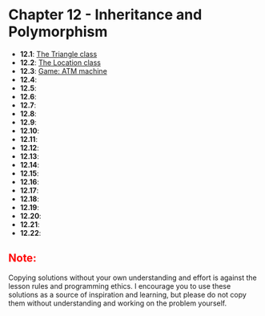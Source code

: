 # Chapter 12 - Inheritance and Polymorphism

- **12.1**: [The Triangle class](./tasks/12.1.py)
- **12.2**: [The Location class](./tasks/12.2.py)
- **12.3**: [Game: ATM machine](./tasks/12.3.py)
- **12.4**: [](./tasks/12.4.py)
- **12.5**: [](./tasks/12.5.py)
- **12.6**: [](./tasks/12.6.py)
- **12.7**: [](./tasks/12.7.py)
- **12.8**: [](./tasks/12.8.py)
- **12.9**: [](./tasks/12.9.py)
- **12.10**: [](./tasks/12.10.py)
- **12.11**: [](./tasks/12.11.py)
- **12.12**: [](./tasks/12.12.py)
- **12.13**: [](./tasks/12.13.py)
- **12.14**: [](./tasks/12.14.py)
- **12.15**: [](./tasks/12.15.py)
- **12.16**: [](./tasks/12.16.py)
- **12.17**: [](./tasks/12.17.py)
- **12.18**: [](./tasks/12.18.py)
- **12.19**: [](./tasks/12.19.py)
- **12.20**: [](./tasks/12.20.py)
- **12.21**: [](./tasks/12.21.py)
- **12.22**: [](./tasks/12.22.py)

<h2 style="color:red">Note:</h2>

Copying solutions without your own understanding and effort is against the lesson rules and programming ethics. I encourage you to use these solutions as a source of inspiration and learning, but please do not copy them without understanding and working on the problem yourself.
